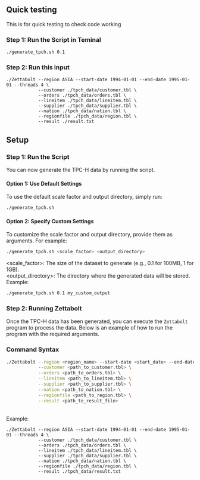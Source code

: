 ## Quick testing
This is for quick testing to check code working
### Step 1: Run the Script in Teminal
```bash
./generate_tpch.sh 0.1
```
### Step 2: Run this input
```
./Zettabolt --region ASIA --start-date 1994-01-01 --end-date 1995-01-01 --threads 4 \
            --customer ./tpch_data/customer.tbl \
            --orders ./tpch_data/orders.tbl \
            --lineitem ./tpch_data/lineitem.tbl \
            --supplier ./tpch_data/supplier.tbl \
            --nation ./tpch_data/nation.tbl \
            --regionfile ./tpch_data/region.tbl \
            --result ./result.txt
```

## Setup

### Step 1: Run the Script
You can now generate the TPC-H data by running the script.
#### Option 1: Use Default Settings
To use the default scale factor and output directory, simply run:
```bash
./generate_tpch.sh
```
#### Option 2: Specify Custom Settings
To customize the scale factor and output directory, provide them as arguments. For example:
```bash
./generate_tpch.sh <scale_factor> <output_directory>
```
<scale_factor>: The size of the dataset to generate (e.g., 0.1 for 100MB, 1 for 1GB).
<br><output_directory>: The directory where the generated data will be stored.
<br>Example:

```bash
./generate_tpch.sh 0.1 my_custom_output
```
### Step 2: Running Zettabolt

Once the TPC-H data has been generated, you can execute the `Zettabolt` program to process the data. Below is an example of how to run the program with the required arguments.

### Command Syntax
```bash
./Zettabolt --region <region_name> --start-date <start_date> --end-date <end_date> --threads <num_threads> \
            --customer <path_to_customer.tbl> \
            --orders <path_to_orders.tbl> \
            --lineitem <path_to_lineitem.tbl> \
            --supplier <path_to_supplier.tbl> \
            --nation <path_to_nation.tbl> \
            --regionfile <path_to_region.tbl> \
            --result <path_to_result_file>
```
<br>Example:
```
./Zettabolt --region ASIA --start-date 1994-01-01 --end-date 1995-01-01 --threads 4 \
            --customer ./tpch_data/customer.tbl \
            --orders ./tpch_data/orders.tbl \
            --lineitem ./tpch_data/lineitem.tbl \
            --supplier ./tpch_data/supplier.tbl \
            --nation ./tpch_data/nation.tbl \
            --regionfile ./tpch_data/region.tbl \
            --result ./tpch_data/result.txt
```
